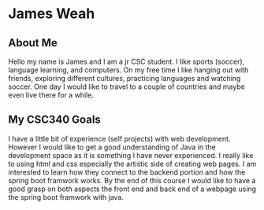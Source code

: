 # James Weah

## About Me
Hello my name is James and I am a jr CSC student. I like sports (soccer), language learning, and computers. On my free time I like hanging out with friends, exploring different cultures, practicing languages and watching soccer. One day I would like to travel to a couple of countries and maybe even live there for a while.


## My CSC340 Goals
I have a little bit of experience (self projects) with web development. However I would like to get a good understanding of Java in the development space as it is something I have never experienced. I really like to using html and css especially the artistic side of creating web pages. I am interested to learn how they connect to the backend portion and how the spring boot framwork works. By the end of this course I would like to have a good grasp on both aspects the front end and back end of a webpage using the spring boot framwork with java.